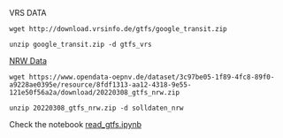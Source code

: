 VRS DATA

`wget http://download.vrsinfo.de/gtfs/google_transit.zip`

`unzip google_transit.zip -d gtfs_vrs`

[NRW Data](https://www.opendata-oepnv.de/ht/de/organisation/bundeslaender/nrw/startseite?tx_vrrkit_view%5Bdataset_name%5D=soll-fahrplandaten-nrw&tx_vrrkit_view%5Baction%5D=details&tx_vrrkit_view%5Bcontroller%5D=View)

`wget https://www.opendata-oepnv.de/dataset/3c97be05-1f89-4fc8-89f0-a9228ae0395e/resource/8fdf1313-aa12-4318-9e55-121e50f56a2a/download/20220308_gtfs_nrw.zip`

`unzip 20220308_gtfs_nrw.zip -d solldaten_nrw`

Check the notebook [read_gtfs.ipynb](https://github.com/kratum/open_geodata_nrw/blob/master/read_gtfs.ipynb)
